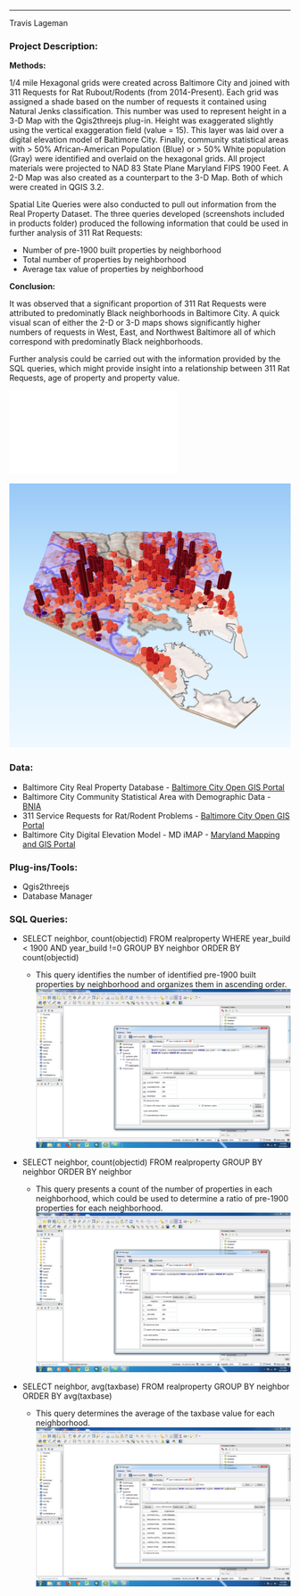 
---
Travis Lageman

### Project Description:

  **Methods:**

  1/4 mile Hexagonal grids were created across Baltimore City and joined with 311 Requests for Rat Rubout/Rodents (from 2014-Present). Each grid was assigned a shade based on the number of requests it contained using Natural Jenks classification. This number was used to represent height in a 3-D Map with the Qgis2threejs plug-in.  Height was exaggerated slightly using the vertical exaggeration field (value = 15). This layer was laid over a digital elevation model of Baltimore City. Finally, community statistical areas with > 50% African-American Population (Blue) or > 50% White population (Gray) were identified and overlaid on the hexagonal grids. All project materials were projected to NAD 83 State Plane Maryland FIPS 1900 Feet. A 2-D Map was also created as a counterpart to the 3-D Map. Both of which were created in QGIS 3.2.

  Spatial Lite Queries were also conducted to pull out information from the Real Property Dataset. The three queries developed (screenshots included in products folder) produced the following information that could be used in further analysis of 311 Rat Requests:
  * Number of pre-1900 built properties by neighborhood
  * Total number of properties by neighborhood
  * Average tax value of properties by neighborhood


  **Conclusion:**

  It was observed that a significant proportion of 311 Rat Requests were attributed to predominatly Black neighborhoods in Baltimore City. A quick visual scan of either the 2-D or 3-D maps shows significantly higher numbers of requests in West, East, and Northwest Baltimore all of which correspond with predominatly Black neighborhoods.

  Further analysis could be carried out with the information provided by the SQL queries, which might provide insight into a relationship between 311 Rat Requests, age of property and property value.

  ![311 Rat Requests 2D](311RatRequestsFlat_Lageman.pdf)

  ![311 Rat Requests 3D](311RatRequests_Lageman.png)

  ### Data:
  * Baltimore City Real Property Database - [Baltimore City Open GIS Portal](https://gis-baltimore.opendata.arcgis.com/datasets/b41551f53345445fa05b554cd77b3732_0)
  * Baltimore City Community Statistical Area with Demographic Data - [BNIA](https://bniajfi.org/)
  * 311 Service Requests for Rat/Rodent Problems - [Baltimore City Open GIS Portal](https://data.baltimorecity.gov/City-Services/311-Customer-Service-Requests/9agw-sxsr)
  * Baltimore City Digital Elevation Model - MD iMAP -  [Maryland Mapping and GIS Portal](https://imap.maryland.gov/Pages/lidar-dem-download-files.aspx)

### Plug-ins/Tools:
  * Qgis2threejs
  * Database Manager

### SQL Queries:
* SELECT neighbor, count(objectid) FROM realproperty WHERE year_build < 1900 AND year_build !=0 GROUP BY neighbor ORDER BY count(objectid)
  - This query identifies the number of identified pre-1900 built properties by neighborhood and organizes them in ascending order.
![Query Image](Query1_Lageman.png)

* SELECT neighbor, count(objectid) FROM realproperty GROUP BY neighbor ORDER BY neighbor
  - This query presents a count of the number of properties in each neighborhood, which could be used to determine a ratio of pre-1900 properties for each neighborhood.
![Query Image](Query2_Lageman.png)

* SELECT neighbor, avg(taxbase) FROM realproperty GROUP BY neighbor ORDER BY avg(taxbase)
  - This query determines the average of the taxbase value for each neighborhood.
![Query Image](Query3_Lageman.png)
